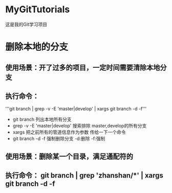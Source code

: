 # MyGitTutorials
这是我的Git学习项目


# 删除本地的分支

## 使用场景：开了过多的项目，一定时间需要清除本地分支
## 执行命令： 
'''git branch | grep -v -E 'master|develop' | xargs git branch -d -f'''

+ git branch 列出本地所有分支
+ grep -v -E 'master|develop' 搜索排除 master,develop的所有分支
+ xargs 把之前所有的管道信息作为参数 传给一下一个命令
+ git branch -d -f 强制删除分支  -d:删除 -f:强制

## 使用场景：删除某一个目录，满足通配符的
## 执行命令： git branch | grep 'zhanshan/*' | xargs git branch -d -f


